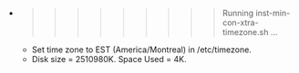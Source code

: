 * >>>>>>>>> Running inst-min-con-xtra-timezone.sh ...
  * Set time zone to EST (America/Montreal) in /etc/timezone.
  * Disk size = 2510980K. Space Used = 4K.
